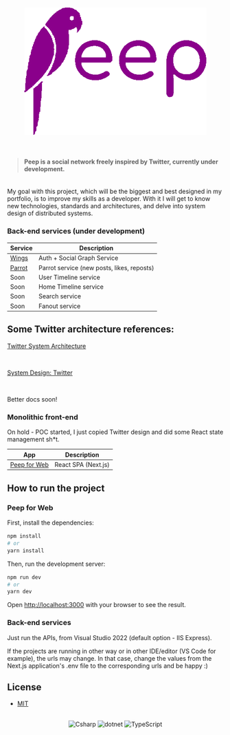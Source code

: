 <p align="center">
   <img src=".github/passarinhoAAFolou.png" width="424" height="296"/>
</p>

<br/>

> #### Peep is a social network freely inspired by Twitter, currently under development.

<br/>
My goal with this project, which will be the biggest and best designed in my portfolio, is to improve my skills as a developer. With it I will get to know new technologies, standards and architectures, and delve into system design of distributed systems.
<br/>

### Back-end services (under development)

| Service                             | Description                                  |
| ----------------------------------- | -------------------------------------------- |
| [Wings](source/Peep.Wings)          | Auth + Social Graph Service                  |
| [Parrot](source/Peep.Parrot)        | Parrot service (new posts, likes, reposts)   |
| Soon                                | User Timeline service                        |
| Soon                                | Home Timeline service                        |
| Soon                                | Search service                               |
| Soon                                | Fanout service                               |

## Some Twitter architecture references:

[Twitter System Architecture](https://medium.com/interviewnoodle/twitter-system-architecture-8dafce16aec4)

<br/>

[System Design: Twitter](https://dev.to/karanpratapsingh/system-design-twitter-865)

<br/>

Better docs soon!

### Monolithic front-end

On hold - POC started, I just copied Twitter design and did some React state management sh*t.

| App                                                         |  Description              |
| ----------------------------------------------------------- | ------------------------- |
| [Peep for Web](source/web)          | React SPA (Next.js)                               | 


## How to run the project

### Peep for Web

First, install the dependencies:

```bash
npm install
# or
yarn install
```

Then, run the development server:

```bash
npm run dev
# or
yarn dev
```

Open [http://localhost:3000](http://localhost:3000) with your browser to see the result.

### Back-end services

Just run the APIs, from Visual Studio 2022 (default option - IIS Express).

If the projects are running in other way or in other IDE/editor (VS Code for example),
the urls may change. In that case, change the values from the Next.js application's 
.env file to the corresponding urls and be happy :)

## License 

- [MIT](https://choosealicense.com/licenses/mit/)

<br/>

<div align="center">
   <img alt="Csharp" src="https://img.shields.io/badge/C%23-239120?style=for-the-badge&logo=c-sharp&logoColor=white" />
   <img alt="dotnet" src="https://img.shields.io/badge/.NET-512BD4?style=for-the-badge&logo=dotnet&logoColor=white" />
   <img alt="TypeScript" src="https://img.shields.io/badge/TypeScript-007ACC?style=for-the-badge&logo=typescript&logoColor=white" />
</div>

